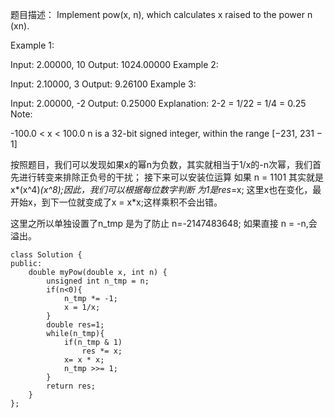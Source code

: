 题目描述：
Implement pow(x, n), which calculates x raised to the power n (xn).

Example 1:

Input: 2.00000, 10
Output: 1024.00000
Example 2:

Input: 2.10000, 3
Output: 9.26100
Example 3:

Input: 2.00000, -2
Output: 0.25000
Explanation: 2-2 = 1/22 = 1/4 = 0.25
Note:

-100.0 < x < 100.0
n is a 32-bit signed integer, within the range [−231, 231 − 1]

按照题目，我们可以发现如果x的幂n为负数，其实就相当于1/x的-n次幂，我们首先进行转变来排除正负号的干扰；
接下来可以安装位运算  如果 n = 1101 其实就是 x*(x^4)*(x^8);因此，我们可以根据每位数字判断 为1是res*=x;
这里x也在变化，最开始x，到下一位就变成了x = x*x;这样乘积不会出错。

这里之所以单独设置了n_tmp 是为了防止 n=-2147483648; 如果直接 n = -n,会溢出。
```
class Solution {
public:
    double myPow(double x, int n) {
        unsigned int n_tmp = n;
        if(n<0){
            n_tmp *= -1;
            x = 1/x;
        }
        double res=1;
        while(n_tmp){
            if(n_tmp & 1)
                res *= x;
            x= x * x;
            n_tmp >>= 1;
        }
        return res;
    }
};
```
